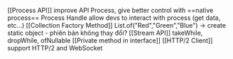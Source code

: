 [[Process API]] improve API Process, give better control with ==native process== 
Process Handle allow devs to interact with process (get data, etc...)
[[Collection Factory Method]] List.of("Red","Green","Blue") -> create static object - phiên bản không thay đổi?
[[Stream API]] takeWhile, dropWhile, ofNullable
[[Private method in interface]]
[[HTTP/2 Client]] support HTTP/2 and WebSocket

